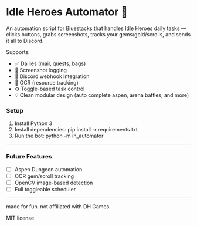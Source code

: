 # Idle Heroes Automator 🤖

An automation script for Bluestacks that handles Idle Heroes daily tasks — clicks buttons, grabs screenshots, tracks your gems/gold/scrolls, and sends it all to Discord.

Supports:
- ✅ Dailies (mail, quests, bags)
- 📸 Screenshot logging
- 🔗 Discord webhook integration
- 🧠 OCR (resource tracking)
- ⚙️ Toggle-based task control
- 💡 Clean modular design (auto complete aspen, arena battles, and more)

### Setup
1. Install Python 3
2. Install dependencies:
   pip install -r requirements.txt
3. Run the bot:
   python -m ih_automator


---

### Future Features
- [ ] Aspen Dungeon automation
- [ ] OCR gem/scroll tracking
- [ ] OpenCV image-based detection
- [ ] Full toggleable scheduler

---

made for fun. not affiliated with DH Games.

MIT license
